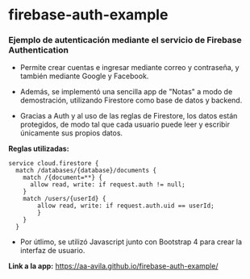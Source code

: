 # firebase-auth-example
### Ejemplo de autenticación mediante el servicio de Firebase Authentication

- Permite crear cuentas e ingresar mediante correo y contraseña, y también mediante Google y Facebook.

- Además, se implementó una sencilla app de "Notas" a modo de demostración, utilizando Firestore como base de datos y backend.

- Gracias a Auth y al uso de las reglas de Firestore, los datos están protegidos, de modo tal que cada usuario puede leer y escribir únicamente sus propios datos.

**Reglas utilizadas:**
```
service cloud.firestore {
  match /databases/{database}/documents {
    match /{document=**} {
      allow read, write: if request.auth != null;
    }
    match /users/{userId} {
    	allow read, write: if request.auth.uid == userId;
    	}
    }
  }
```

- Por útlimo, se utilizó Javascript junto con Bootstrap 4 para crear la interfaz de usuario.

**Link a la app:**
https://aa-avila.github.io/firebase-auth-example/



